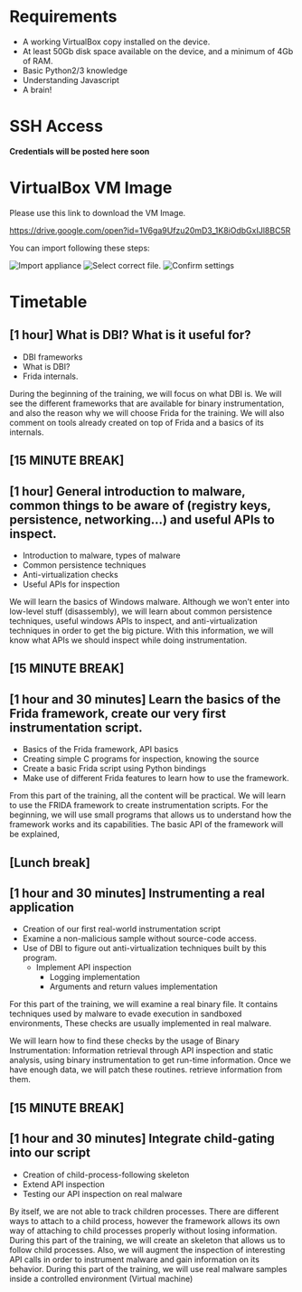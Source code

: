 # Requirements
- A working VirtualBox copy installed on the device.
- At least 50Gb disk space available on the device, and a minimum of 4Gb of RAM.
- Basic Python2/3 knowledge
- Understanding Javascript
- A brain!

# SSH Access

__Credentials will be posted here soon__

# VirtualBox VM Image

Please use this link to download the VM Image. 

https://drive.google.com/open?id=1V6ga9Ufzu20mD3_1K8iOdbGxIJl8BC5R

You can import following these steps:

![Import appliance](https://github.com/ineedblood/CB_TRAINING_DBI/raw/master/screenshots/vbox01.png)
![Select correct file.](https://github.com/ineedblood/CB_TRAINING_DBI/raw/master/screenshots/vbox02.png)
![Confirm settings](https://github.com/ineedblood/CB_TRAINING_DBI/raw/master/screenshots/vbox03.png)

# Timetable

## [1 hour] What is DBI? What is it useful for? 

- DBI frameworks
- What is DBI?
- Frida internals.

During the beginning of the training, we will focus on what DBI is. We will see the different frameworks that are available for binary instrumentation, and also the reason why we will choose Frida for the training. We will also comment on tools already created on top of Frida and a basics of its internals.

## [15 MINUTE BREAK] 

## [1 hour] General introduction to malware, common things to be aware of (registry keys, persistence, networking...) and useful APIs to inspect.

- Introduction to malware, types of malware
- Common persistence techniques
- Anti-virtualization checks
- Useful APIs for inspection

We will learn the basics of Windows malware. Although we won’t enter into low-level stuff (disassembly), we will learn about common persistence techniques, useful windows APIs to inspect, and anti-virtualization techniques in order to get the big picture. With this information, we will know what APIs we should inspect while doing instrumentation. 

## [15 MINUTE BREAK]

## [1 hour and 30 minutes] Learn the basics of the Frida framework, create our very first instrumentation script.

- Basics of the Frida framework, API basics
- Creating simple C programs for inspection, knowing the source
- Create a basic Frida script using Python bindings
- Make use of different Frida features to learn how to use the framework.

From this part of the training, all the content will be practical. We will learn to use the FRIDA framework to create instrumentation scripts. For the beginning, we will use small programs that allows us to understand how the framework works and its capabilities. The basic API of the framework will be explained, 

## [Lunch break] 

## [1 hour and 30 minutes] Instrumenting a real application

- Creation of our first real-world instrumentation script
- Examine a non-malicious sample without source-code access.
- Use of DBI to figure out anti-virtualization techniques built by this program. 
  - Implement API inspection
	- Logging implementation
	- Arguments and return values implementation

For this part of the training, we will examine a real binary file. It contains techniques used by malware to evade execution in sandboxed environments, These checks are usually implemented in real malware.

We will learn how to find these checks by the usage of Binary Instrumentation: Information retrieval through API inspection and static analysis, using binary instrumentation to get run-time information. Once we have enough data, we will patch these routines.
retrieve information from them. 

##  [15 MINUTE BREAK]

## [1 hour and 30 minutes] Integrate child-gating into our script

- Creation of child-process-following skeleton
- Extend API inspection
- Testing our API inspection on real malware

By itself, we are not able to track children processes. There are different ways to attach to a child process, however the framework allows its own way of attaching to child processes properly without losing information. During this part of the training, we will create an skeleton that allows us to follow child processes. Also, we will augment the inspection of interesting API calls in order to instrument malware and gain information on its behavior. During this part of the training, we will use real malware samples inside a controlled environment (Virtual machine) 
